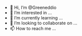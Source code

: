- 👋 Hi, I’m @Greeneddio
- 👀 I’m interested in ...
- 🌱 I’m currently learning ...
- 💞️ I’m looking to collaborate on ...
- 📫 How to reach me ...

<!---
Greeneddio/Greeneddio is a ✨ special ✨ repository because its `README.md` (this file) appears on your GitHub profile.
You can click the Preview link to take a look at your changes.
--->
